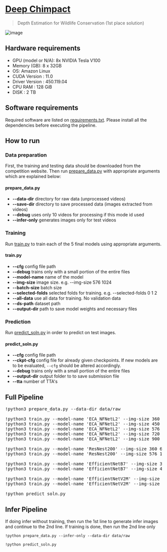 # [Deep Chimpact](https://www.drivendata.org/competitions/82/competition-wildlife-video-depth-estimation/page/390/)
> Depth Estimation for Wildlife Conservation (1st place solution)

![image](https://user-images.githubusercontent.com/36858976/138281204-c3cbcb77-11ca-448b-a693-cb3cfa3c5181.png)

## Hardware requirements
* GPU (model or N/A):   8x NVIDIA Tesla V100
* Memory (GB):   8 x 32GB
* OS: Amazon Linux
* CUDA Version : 11.0
* Driver Version : 450.119.04
* CPU RAM : 128 GiB
* DISK : 2 TB

## Software requirements
Required software are listed on [requirements.txt](https://github.com/awsaf49/deep-chimpact-1st-place-solution/blob/main/requirements.txt). Please install all the dependencies before executing the pipeline.

## How to run
### Data preparation
First, the training and testing data should be downloaded from the competition website. Then run [prepare_data.py](https://github.com/awsaf49/deep-chimpact-1st-place-solution/blob/main/prepare_data.py) with appropriate arguments which are explained below: 


#### prepare_data.py
- **--data-dir** directory for raw data (unprocessed videos)
- **--save-dir** directory to save processed data (images extracted from videos)
- **--debug** uses only 10 videos for processing if this mode id used
- **--infer-only** generates images only for test videos

### Training
Run [train.py](https://github.com/awsaf49/deep-chimpact-1st-place-solution/blob/main/train.py) to train each of the 5 final models using appropriate arguments.

#### train.py
- **--cfg** config file path
- **--debug** trains only with a small portion of the entire files
- **--model-name** name of the model
- **--img-size** image size. e.g. --img-size 576 1024
- **--batch-size** batch size
- **--selected-folds** selected folds for training. e.g. --selected-folds 0 1 2 
- **--all-data** use all data for training. No validation data
- **--ds-path** dataset path
- **--output-dir** path to save model weights and necessary files

### Prediction
Run [predict_soln.py](https://github.com/awsaf49/deep-chimpact-1st-place-solution/blob/main/predict.py) in order to predict on test images.


#### predict_soln.py
- **--cfg** config file path
- **--ckpt-cfg** config file for already given checkpoints. If new models are to be evaluated, `--cfg` should be altered accordingly.
- **--debug** trains only with a small portion of the entire files
- **--output-dir** output folder to to save submission file
- **--tta** number of TTA's

## Full Pipeline
<pre>
!python3 prepare_data.py --data-dir data/raw

!python3 train.py --model-name 'ECA_NFNetL2' --img-size 360 640 --batch-size 32 --scheduler 'cosine' --loss 'Huber'
!python3 train.py --model-name 'ECA_NFNetL2' --img-size 450 800 --batch-size 24 --scheduler 'cosine' --loss 'Huber'
!python3 train.py --model-name 'ECA_NFNetL2' --img-size 576 1024 --batch-size 12 --scheduler 'cosine' --loss 'Huber'
!python3 train.py --model-name 'ECA_NFNetL2' --img-size 720 1280 --batch-size 8 --scheduler 'cosine' --loss 'Huber'
!python3 train.py --model-name 'ECA_NFNetL2' --img-size 900 1600 --batch-size 4 --scheduler 'cosine' --loss 'Huber'

!python3 train.py --model-name 'ResNest200' --img-size 360 640 --batch-size 16 --scheduler 'step' --loss 'MAE'
!python3 train.py --model-name 'ResNest200' --img-size 576 1024 --batch-size 8 --scheduler 'step' --loss 'MAE'

!python3 train.py --model-name 'EfficientNetB7' --img-size 360 640 --batch-size 32 --scheduler 'cosine' --loss 'MAE'
!python3 train.py --model-name 'EfficientNetB7' --img-size 450 800 --batch-size 24 --scheduler 'cosine' --loss 'MAE'

!python3 train.py --model-name 'EfficientNetV2M' --img-size 450 800 --batch-size 24 --scheduler 'exp' --loss 'Huber'
!python3 train.py --model-name 'EfficientNetV2M' --img-size 576 1024 --batch-size 12 --scheduler 'exp' --loss 'Huber'

!python predict_soln.py
</pre>


## Infer Pipeline
If doing infer without training, then run the 1st line to generate infer images and continue to the 2nd line. If training is done, then run the 2nd line only

``!python prepare_data.py --infer-only --data-dir data/raw ``

``!python predict_soln.py``